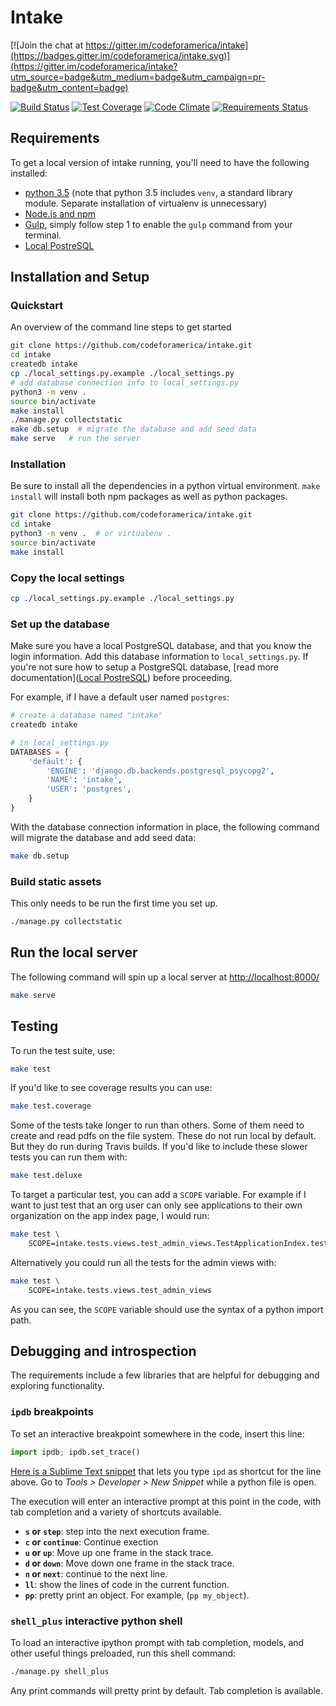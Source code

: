 # Intake

[![Join the chat at https://gitter.im/codeforamerica/intake](https://badges.gitter.im/codeforamerica/intake.svg)](https://gitter.im/codeforamerica/intake?utm_source=badge&utm_medium=badge&utm_campaign=pr-badge&utm_content=badge)

[![Build Status](https://travis-ci.org/codeforamerica/intake.svg?branch=master)](https://travis-ci.org/codeforamerica/intake) [![Test Coverage](https://codeclimate.com/github/codeforamerica/intake/badges/coverage.svg)](https://codeclimate.com/github/codeforamerica/intake/coverage) [![Code Climate](https://codeclimate.com/github/codeforamerica/intake/badges/gpa.svg)](https://codeclimate.com/github/codeforamerica/intake) 
[![Requirements Status](https://requires.io/github/codeforamerica/intake/requirements.svg?branch=master)](https://requires.io/github/codeforamerica/intake/requirements/?branch=master)

## Requirements
To get a local version of intake running, you'll need to have the following installed:
*   [python 3.5](https://github.com/codeforamerica/howto/blob/master/Python-Virtualenv.md) (note that python 3.5 includes `venv`, a standard library module. Separate installation of virtualenv is unnecessary)
*   [Node.js and npm](https://github.com/codeforamerica/howto/blob/master/Node.js.md)
*   [Gulp](https://github.com/gulpjs/gulp/blob/master/docs/getting-started.md), simply follow step 1 to enable the `gulp` command from your terminal.
*   [Local PostreSQL](https://github.com/codeforamerica/howto/blob/master/PostgreSQL.md)

## Installation and Setup

### Quickstart

An overview of the command line steps to get started
```sh
git clone https://github.com/codeforamerica/intake.git
cd intake
createdb intake
cp ./local_settings.py.example ./local_settings.py
# add database connection info to local_settings.py
python3 -m venv .
source bin/activate
make install
./manage.py collectstatic
make db.setup  # migrate the database and add seed data
make serve   # run the server
```

### Installation

Be sure to install all the dependencies in a python virtual environment. `make install` will install both npm packages as well as python packages.

```sh
git clone https://github.com/codeforamerica/intake.git
cd intake
python3 -m venv .  # or virtualenv .
source bin/activate
make install
```

### Copy the local settings

```sh
cp ./local_settings.py.example ./local_settings.py
```


### Set up the database

Make sure you have a local PostgreSQL database, and that you know the login information. Add this database information to `local_settings.py`. If you're not sure how to setup a PostgreSQL database, [read more documentation]([Local PostreSQL](https://github.com/codeforamerica/howto/blob/master/PostgreSQL.md)) before proceeding.

For example, if I have a default user named `postgres`:

```sh
# create a database named "intake"
createdb intake
```

```python
# in local_settings.py
DATABASES = {
    'default': {
        'ENGINE': 'django.db.backends.postgresql_psycopg2',
        'NAME': 'intake',
        'USER': 'postgres',
    }
}
```


With the database connection information in place, the following command will migrate the database and add seed data:

```sh
make db.setup
```


### Build static assets

This only needs to be run the first time you set up.

```sh
./manage.py collectstatic
```

## Run the local server

The following command will spin up a local server at [http://localhost:8000/](http://localhost:8000/)

```sh
make serve
```

## Testing

To run the test suite, use:
```sh
make test
```


If you'd like to see coverage results you can use:
```sh
make test.coverage
```

Some of the tests take longer to run than others. Some of them need to create and read pdfs on the file system. These do not run local by default. But they do run during Travis builds. If you'd like to include these slower tests you can run them with:

```sh
make test.deluxe
```

To target a particular test, you can add a `SCOPE` variable. For example if I want to just test that an org user can only see applications to their own organization on the app index page, I would run:
```sh
make test \
    SCOPE=intake.tests.views.test_admin_views.TestApplicationIndex.test_that_org_user_can_only_see_apps_to_own_org
```

Alternatively you could run all the tests for the admin views with:

```sh
make test \
    SCOPE=intake.tests.views.test_admin_views
```

As you can see, the `SCOPE` variable should use the syntax of a python import path.

## Debugging and introspection

The requirements include a few libraries that are helpful for debugging and exploring functionality.


### `ipdb` breakpoints
To set an interactive breakpoint somewhere in the code, insert this line:

```python
import ipdb; ipdb.set_trace()
```

[Here is a Sublime Text snippet](https://gist.github.com/bengolder/f18d7aa10d3119381ead2a4b3ca7247a) that lets you type `ipd` as shortcut for the line above. Go to _Tools > Developer > New Snippet_ while a python file is open.

The execution will enter an interactive prompt at this point in the code, with tab completion and a variety of shortcuts available.

- **`s` or `step`**: step into the next execution frame.
- **`c` or `continue`**: Continue exection
- **`u` or `up`**: Move up one frame in the stack trace.
- **`d` or `down`**: Move down one frame in the stack trace.
- **`n` or `next`**: continue to the next line.
- **`ll`**: show the lines of code in the current function.
- **`pp`**: pretty print an object. For example, (`pp my_object`).

### `shell_plus` interactive python shell

To load an interactive ipython prompt with tab completion, models, and other useful things preloaded, run this shell command:

```sh
./manage.py shell_plus
```

Any print commands will pretty print by default. Tab completion is available.
